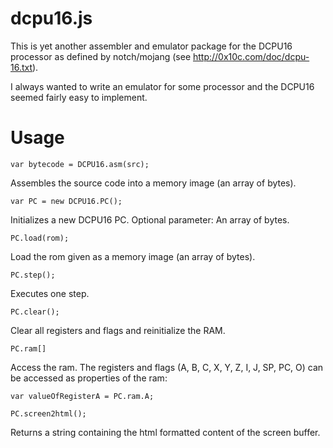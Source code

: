 dcpu16.js
=========

This is yet another assembler and emulator package for the DCPU16 processor as
defined by notch/mojang (see http://0x10c.com/doc/dcpu-16.txt).

I always wanted to write an emulator for some processor and the DCPU16 seemed
fairly easy to implement.

Usage
=====

	var bytecode = DCPU16.asm(src);
Assembles the source code into a memory image (an array of bytes).

	var PC = new DCPU16.PC();
Initializes a new DCPU16 PC.
Optional parameter: An array of bytes.

	PC.load(rom);
Load the rom given as a memory image (an array of bytes).

	PC.step();
Executes one step.

	PC.clear();
Clear all registers and flags and reinitialize the RAM.

	PC.ram[]
Access the ram. The registers and flags (A, B, C, X, Y, Z, I, J, SP, PC, O) can
be accessed as properties of the ram:

	var valueOfRegisterA = PC.ram.A;

	PC.screen2html();
Returns a string containing the html formatted content of the screen buffer.
